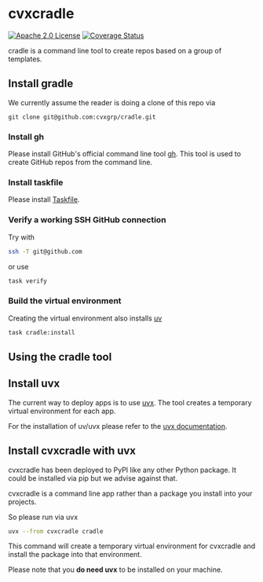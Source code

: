 # cvxcradle

[![Apache 2.0 License](https://img.shields.io/badge/License-APACHEv2-brightgreen.svg)](https://github.com/cvxgrp/cradle/blob/master/LICENSE)
[![Coverage Status](https://coveralls.io/repos/github/cvxgrp/cradle/badge.png?branch=main)](https://coveralls.io/github/cvxgrp/cradle?branch=main)

cradle is a command line tool to create repos based on a group of templates.

## Install gradle

We currently assume the reader is doing a clone of this repo via

```
git clone git@github.com:cvxgrp/cradle.git
```

### Install gh

Please install GitHub's official command line tool [gh](https://github.com/cli/cli). This tool is used to create GitHub repos from the command line.

### Install taskfile

Please install [Taskfile](https://taskfile.dev/installation/).

### Verify a working SSH GitHub connection

Try with

```bash
ssh -T git@github.com
```

or use

```bash
task verify
```

### Build the virtual environment

Creating the virtual environment also installs [uv](https://docs.astral.sh/uv/getting-started/installation/)

```bash
task cradle:install
```

## Using the cradle tool

## Install uvx

The current way to deploy apps is to use [uvx](https://docs.astral.sh/uv/guides/tools/).
The tool creates a temporary virtual environment for each app.

For the installation of uv/uvx please refer to the [uvx documentation](https://docs.astral.sh/uv/getting-started/installation/).

## Install cvxcradle with uvx

cvxcradle has been deployed to PyPI like any other Python package. It could be
installed via pip but we advise against that.

cvxcradle is a command line app rather than a package you install into your projects.

So please run via uvx

```bash
uvx --from cvxcradle cradle
```

This command will create a temporary virtual environment for cvxcradle
and install the package into that environment.

Please note that you **do need uvx** to be installed on your machine.
